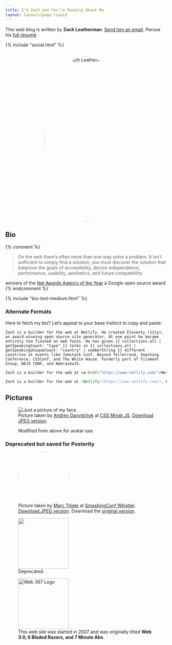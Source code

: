 ```yaml
---
title: I’m Zach and You’re Reading About Me
layout: layouts/page.liquid
---
```


This web blog is written by **Zach Leatherman**. [Send him an email](mailto:zach@zachleat.com). Peruse his [full résumé](/resume/).

{% include "social.html" %}

<img src="/img/avatar-2017-big.png" alt="Photo of Zach Leatherman’s Bearded Face" width="516" height="516" style="max-width: 260px; border-radius: 50%; margin: 2em auto 0; display: block">

## Bio

{% comment %}
> On the web there’s often more than one way solve a problem. It isn't sufficient to simply find a solution, you must discover the solution that balances the goals of accessibility, device independence, performance, usability, aesthetics, and future compatibility.

winners of the <a href="https://www.filamentgroup.com/lab/agency-of-year.html">Net Awards Agency of the Year</a> a Google open source award
{% endcomment %}

{% include "bio-text-medium.html" %}

### Alternate Formats

Here to fetch my bio? Let’s appeal to your base instinct to copy and paste:

<div class="fullwidth livedemo top left square-bottom" data-demo-label="Plaintext">

``` text
Zach is a builder for the web at Netlify. He created Eleventy (11ty), an award-winning open source site generator. At one point he became entirely too fixated on web fonts. He has given {{ collections.all | getSpeakingCount: "type" }} talks in {{ collections.all | getSpeakingUniqueCount: "country" | numberString }} different countries at events like Jamstack Conf, Beyond Tellerrand, Smashing Conference, CSSConf, and The White House. Formerly part of Filament Group, NEJS CONF, and NebraskaJS.
```

</div>

<div class="fullwidth livedemo top left square-bottom" data-demo-label="HTML">

``` html
Zach is a builder for the web at <a href="https://www.netlify.com/">Netlify</a>. He created <a href="https://www.11ty.dev">Eleventy (11ty)</a>, an award-winning open source site generator. At one point he became entirely <a href="https://www.zachleat.com/web/fonts/"><em>too fixated</em> on web fonts</a>. He has given <a href="https://www.zachleat.com/web/speaking/">{{ collections.all | getSpeakingCount: "type" }} talks in {{ collections.all | getSpeakingUniqueCount: "country" | numberString }} different countries</a> at events like Jamstack Conf, Beyond Tellerrand, Smashing Conference, CSSConf, and <a href="https://www.zachleat.com/web/whitehouse/">The White House</a>. Formerly part of <a href="https://www.filamentgroup.com/">Filament Group</a>, <a href="http://nejsconf.com/">NEJS CONF</a>, and <a href="http://nebraskajs.com">NebraskaJS</a>.
```

</div>

<div class="fullwidth livedemo top left square-bottom" data-demo-label="Markdown">

``` markdown
Zach is a builder for the web at [Netlify](https://www.netlify.com/). He created [Eleventy (11ty)](https://www.11ty.dev), an award-winning open source site generator. At one point he became entirely [_too fixated_ on web fonts](https://www.zachleat.com/web/fonts/). He has given [{{ collections.all | getSpeakingCount: "type" }} talks in {{ collections.all | getSpeakingUniqueCount: "country" | numberString }} different countries](https://www.zachleat.com/web/speaking/) at events like Jamstack Conf, Beyond Tellerrand, Smashing Conference, CSSConf, and [The White House](https://www.zachleat.com/web/whitehouse/). Formerly part of [Filament Group](https://www.filamentgroup.com/), [NEJS CONF](http://nejsconf.com/), and [NebraskaJS](http://nebraskajs.com).
```

</div>

## Pictures

<figure class="fullwidth">
	<picture>
		<source type="image/webp" srcset="/img/bio-2017.webp">
		<img src="/img/bio-2017.jpg" alt="Just a picture of my face.">
	</picture>
	<figcaption>Picture taken by <a href="https://www.facebook.com/andrey.davydchyk">Andrey Davydchyk</a> at <a href="https://www.facebook.com/cssminskjs/">CSS Minsk JS</a>. <a href="/img/bio-2017.jpg">Download JPEG version</a>.</figcaption>
</figure>

<figure>
	<img src="/img/avatar-2017-big.png" alt="" style="max-width: 260px; border-radius: 50%;">
	<figcaption>Modified from above for avatar use.</figcaption>
</figure>

<!-- <figure>
	<picture>
		<source type="image/webp" srcset="/img/reading.webp">
		<img src="/img/reading.jpg" alt="Reading in the book store, Coding with JavaScript for Dummies.">
	</picture>
	<figcaption><a href="/img/reading.jpg">Download JPEG version</a>.</figcaption>
</figure> -->

### Deprecated but saved for Posterity

<figure>
	<img src="/img/avatar-big.png" alt="" style="width: 158px; border-radius: 50%;">
	<figcaption>Picture taken by <a href="https://twitter.com/marcthiele">Marc Thiele</a> at <a href="https://smashingconf.com/whistler-2014/">SmashingConf Whistler</a>. <a href="/img/bio.jpg">Download JPEG version</a>. Download the <a href="/img/bio.jpg">original version</a>.</figcaption>
</figure>

<figure>
	<img src="/img/avatar-old.png" alt="" style="width: 158px">
	<figcaption>Deprecated.</figcaption>
</figure>

<figure>
	<img src="/web/img/web367.png" alt="Web 367 Logo" style="width: 158px">
	<figcaption>This web site was started in 2007 and was originally titled <strong>Web 3.0, 6 Bladed Razors, and 7 Minute Abs</strong>.</figcaption>
</figure>
